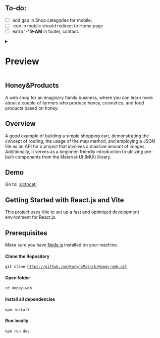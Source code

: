 ## To-do:

- [ ] add gap in Shop categories for mobile;
- [ ] icon in mobile should redirect to Home page
- [ ] extra <b>'-' 9-AM</b> in footer, contact.

<details>
  <summary><h1>Preview</h1></summary>
  
![honey-and-products-preview](https://github.com/KarynaMisnik/Honey-web/assets/96831988/61fe6d26-0b0d-46b2-8cc5-2b7bd1ad2d8f)

</details>


## Honey&Products

A web shop for an imaginary family business, where you can learn more about a couple of farmers who produce honey, cosmetics, and food products based on honey.

## Overview

A good example of building a simple shopping cart, demonstrating the concept of routing, the usage of the map method, and employing a JSON file as an API for a project that involves a massive amount of images. Additionally, it serves as a beginner-friendly introduction to utilizing pre-built components from the Material-UI (MUI) library.

## Demo

Go to: <a href="https://karynamisnik.github.io/Honey-web/">:octocat:</a>  

## Getting Started with React.js and Vite

This project uses [Vite](https://vitejs.dev/) to set up a fast and optimized development environment for React.js.  

## Prerequisites

Make sure you have [Node.js](https://nodejs.org/) installed on your machine.  

#### Clone the Repository

<code>git clone https://github.com/KarynaMisnik/Honey-web.git</code>

#### Open folder 

<code>cd Honey-web</code>

#### Install all dependencies

<code>npm install</code>

#### Run locally

<code>npm run dev</code>

